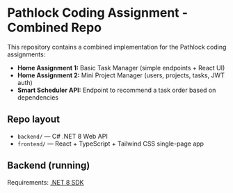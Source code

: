 # Pathlock Coding Assignment - Combined Repo

This repository contains a combined implementation for the Pathlock coding assignments:
- **Home Assignment 1:** Basic Task Manager (simple endpoints + React UI)
- **Home Assignment 2:** Mini Project Manager (users, projects, tasks, JWT auth)
- **Smart Scheduler API:** Endpoint to recommend a task order based on dependencies


## Repo layout
- `backend/` — C# .NET 8 Web API
- `frontend/` — React + TypeScript + Tailwind CSS single-page app

## Backend (running)
Requirements: [.NET 8 SDK](https://dotnet.microsoft.com/en-us/download/dotnet/8.0)


